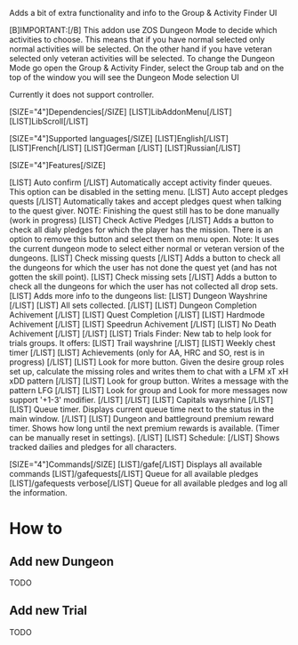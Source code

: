 Adds a bit of extra functionality and info to the Group & Activity Finder UI

[B]IMPORTANT:[/B] This addon use ZOS Dungeon Mode to decide which activities to choose. This means that if you have normal selected only normal activities will be selected. On the other hand if you have veteran selected only veteran activities will be selected. To change the Dungeon Mode go open the Group & Activity Finder, select the Group tab and on the top of the window you will see the Dungeon Mode selection UI

Currently it does not support controller.

[SIZE="4"]Dependencies[/SIZE]
[LIST]LibAddonMenu[/LIST]
[LIST]LibScroll[/LIST]

[SIZE="4"]Supported languages[/SIZE]
[LIST]English[/LIST]
[LIST]French[/LIST]
[LIST]German [/LIST]
[LIST]Russian[/LIST]

[SIZE="4"]Features[/SIZE]

[LIST]
Auto confirm
[/LIST]
Automatically accept activity finder queues. This option can be disabled in the setting menu.
[LIST]
Auto accept pledges quests
[/LIST]
Automatically takes and accept pledges quest when talking to the quest giver. NOTE: Finishing the quest still has to be done manually (work in progress)
[LIST]
Check Active Pledges
[/LIST]
Adds a button to check all dialy pledges for which the player has the mission. There is an option to remove this button and select them on menu open. Note: It uses the current dungeon mode to select either normal or veteran version of the dungeons.
[LIST]
Check missing quests
[/LIST]
Adds a button to check all the dungeons for which the user has not done the quest yet (and has not gotten the skill point).
[LIST]
Check missing sets
[/LIST]
Adds a button to check all the dungeons for which the user has not collected all drop sets.
[LIST]
Adds more info to the dungeons list:
[LIST]
Dungeon Wayshrine
[/LIST]
[LIST]
All sets collected.
[/LIST]
[LIST]
Dungeon Completion Achivement
[/LIST]
[LIST]
Quest Completion
[/LIST]
[LIST]
Hardmode Achivement
[/LIST]
[LIST]
Speedrun Achivement
[/LIST]
[LIST]
No Death Achivement
[/LIST]
[/LIST]
[LIST]
Trials Finder:
New tab to help look for trials groups. It offers:
[LIST]
Trail wayshrine
[/LIST]
[LIST]
Weekly chest timer
[/LIST]
[LIST]
Achievements (only for AA, HRC and SO, rest is in progress)
[/LIST]
[LIST]
Look for more button. Given the desire group roles set up, calculate the missing roles and writes them to chat with a LFM <trial> xT xH xDD pattern
[/LIST]
[LIST]
Look for group button. Writes a message with the pattern <rol> LFG <trial>
[/LIST]
[LIST]
Look for group and Look for more messages now support '+1-3' modifier.
[/LIST]
[/LIST]
[LIST]
Capitals waysrhine
[/LIST]
[LIST]
Queue timer. Displays current queue time next to the status in the main window.
[/LIST]
[LIST]
Dungeon and battleground premium reward timer. Shows how long until the next premium rewards is available. (Timer can be manually reset in settings).
[/LIST]
[LIST]
Schedule:
[/LIST]
Shows tracked dailies and pledges for all characters.

[SIZE="4"]Commands[/SIZE]
[LIST]/gafe[/LIST]
Displays all available commands
[LIST]/gafequests[/LIST]
Queue for all available pledges
[LIST]/gafequests verbose[/LIST]
Queue for all available pledges and log all the information.

# How to
## Add new Dungeon
TODO
## Add new Trial
TODO